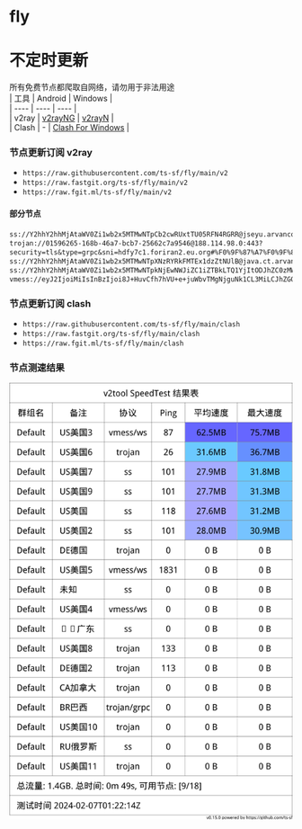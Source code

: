 # fly
# 不定时更新
所有免费节点都爬取自网络，请勿用于非法用途  
|  工具  | Android  | Windows  |  
|  ----  | ----   | ----  |  
| v2ray  | [v2rayNG](https://github.com/2dust/v2rayNG/releases) | [v2rayN](https://github.com/2dust/v2rayN/releases) |  
| Clash  | - | [Clash For Windows](https://github.com/2dust/clashN/releases) | 
  
### 节点更新订阅  v2ray
- `https://raw.githubusercontent.com/ts-sf/fly/main/v2`  
- `https://raw.fastgit.org/ts-sf/fly/main/v2`  
- `https://raw.fgit.ml/ts-sf/fly/main/v2`  
#### 部分节点  
``` 
ss://Y2hhY2hhMjAtaWV0Zi1wb2x5MTMwNTpCb2cwRUxtTU05RFN4RGRR@jseyu.arvancode.eu.Org:443#%F0%9F%87%BA%F0%9F%87%B8US%E7%BE%8E%E5%9B%BD%2012.2MB%2Fs
trojan://01596265-168b-46a7-bcb7-25662c7a9546@188.114.98.0:443?security=tls&type=grpc&sni=hdfy7c1.foriran2.eu.org#%F0%9F%87%A7%F0%9F%87%B7BR%E5%B7%B4%E8%A5%BF
ss://Y2hhY2hhMjAtaWV0Zi1wb2x5MTMwNTpXNzRYRkFMTEx1dzZtNUlB@java.ct.arvancode.eu.org:443#%F0%9F%87%BA%F0%9F%87%B8US%E7%BE%8E%E5%9B%BD2%2014.1MB%2Fs
ss://Y2hhY2hhMjAtaWV0Zi1wb2x5MTMwNTpkNjEwNWJiZC1iZTBkLTQ1YjItODJhZC0zMWZkMTA3MWMxZDI=@service.ouluyun9803.com:20003#%F0%9F%87%A8%F0%9F%87%B3%E5%B9%BF%E4%B8%9C
vmess://eyJ2IjoiMiIsInBzIjoi8J+HuvCfh7hVU+e+juWbvTMgNjguNk1CL3MiLCJhZGQiOiJ3d3cuZGFya3Jvb20ubG9sIiwicG9ydCI6IjgwODAiLCJpZCI6IjIyODI2YjQ0LTVjMWEtNGI0Yi1kYmFhLTgzYTJlOGJkOTVmMCIsImFpZCI6IjAiLCJzY3kiOiJhdXRvIiwibmV0Ijoid3MiLCJ0eXBlIjoibm9uZSIsImhvc3QiOiJ3d3cuZGFya3Jvb20ubG9sIiwicGF0aCI6Ii8iLCJ0bHMiOiIiLCJzbmkiOiIiLCJ0ZXN0X25hbWUiOiJVU+e+juWbvTMifQ==
```
### 节点更新订阅  clash
- `https://raw.githubusercontent.com/ts-sf/fly/main/clash`  
- `https://raw.fastgit.org/ts-sf/fly/main/clash`  
- `https://raw.fgit.ml/ts-sf/fly/main/clash`  

### 节点测速结果
![image](traffic.png)
